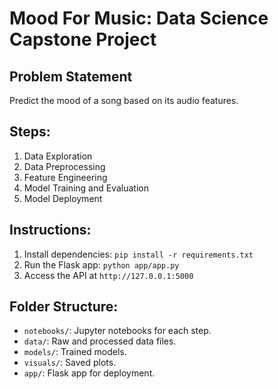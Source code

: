 # Mood For Music: Data Science Capstone Project

## Problem Statement
Predict the mood of a song based on its audio features.

## Steps:
1. Data Exploration
2. Data Preprocessing
3. Feature Engineering
4. Model Training and Evaluation
5. Model Deployment

## Instructions:
1. Install dependencies: `pip install -r requirements.txt`
2. Run the Flask app: `python app/app.py`
3. Access the API at `http://127.0.0.1:5000`

## Folder Structure:
- `notebooks/`: Jupyter notebooks for each step.
- `data/`: Raw and processed data files.
- `models/`: Trained models.
- `visuals/`: Saved plots.
- `app/`: Flask app for deployment.
